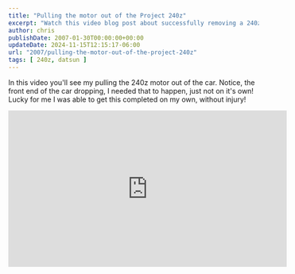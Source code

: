 ```yaml
---
title: "Pulling the motor out of the Project 240z"
excerpt: "Watch this video blog post about successfully removing a 240z motor single-handedly, despite a close call."
author: chris
publishDate: 2007-01-30T00:00:00+00:00
updateDate: 2024-11-15T12:15:17-06:00
url: "2007/pulling-the-motor-out-of-the-project-240z"
tags: [ 240z, datsun ]
---
```


In this video you'll see my pulling the 240z motor out of the car. Notice, the front end of the car dropping, I needed that to happen, just not on it's own! Lucky for me I was able to get this completed on my own, without injury!

<iframe width="560" height="315" src="https://www.youtube.com/embed/KKmMYhwZrMU?si=2DMrmXAuV6bGOORM" title="YouTube video player" frameborder="0" allow="accelerometer; autoplay; clipboard-write; encrypted-media; gyroscope; picture-in-picture; web-share" allowfullscreen></iframe>

